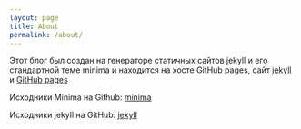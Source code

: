 ```yaml
---
layout: page
title: About
permalink: /about/
---
```


Этот блог был создан на генераторе статичных сайтов jekyll и его стандартной теме minima и находится на хосте GitHub pages, сайт [jekyll](https://jekyllrb.com/) и [GitHub pages](https://pages.github.com/)

Исходники Minima на Github:
[minima](https://github.com/jekyll/minima)

Исходники jekyll на GitHub:
[jekyll](https://github.com/jekyll/jekyll)


[jekyll-organization]: https://github.com/jekyll
